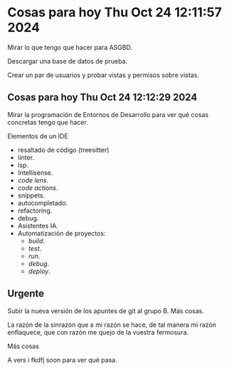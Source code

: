 # Cosas para hoy Thu Oct 24 12:11:57 2024

Mirar lo que tengo que hacer para ASGBD.

Descargar una base de datos de prueba.

Crear un par de usuarios y probar vistas y permisos sobre vistas.

## Cosas para hoy Thu Oct 24 12:12:29 2024

Mirar la programación de Entornos de Desarrollo para ver qué cosas concretas tengo que hacer.

Elementos de un IDE

* resaltado de código (treesitter)
* linter.
* lsp.
* Intellisense.
* _code lens_.
* _code actions_.
* snippets.
* autocompletado.
* refactoring.
* debug.
* Asistentes IA.
* Automatización de proyectos:
  * _build_.
  * _test_.
  * _run_.
  * _debug_.
  * _deploy_.

## Urgente

Subir la nueva versión de los apuntes de git al grupo B.
Más cosas.

La razón de la sinrazón que a mi razón se hace, de tal manera mi razón enflaquece, que con razón me quejo de la vuestra fermosura.

Más cosas

A vers i fkdfj soon para ver qué pasa.
